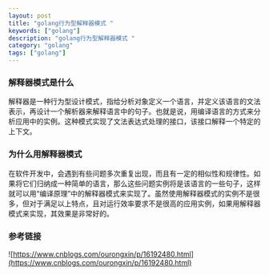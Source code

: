 ```yaml
---
layout: post
title: "golang行为型解释器模式 "
keywords: ["golang"]
description: "golang行为型解释器模式 "
category: "golang"
tags: ["golang"]
---
```


### 解释器模式是什么
解释器是一种行为型设计模式，指给分析对象定义一个语言，并定义该语言的文法表示，再设计一个解析器来解释语言中的句子。也就是说，用编译语言的方式来分析应用中的实例。这种模式实现了文法表达式处理的接口，该接口解释一个特定的上下文。

### 为什么用解释器模式
在软件开发中，会遇到有些问题多次重复出现，而且有一定的相似性和规律性。如果将它们归纳成一种简单的语言，那么这些问题实例将是该语言的一些句子，这样就可以用“编译原理”中的解释器模式来实现了。虽然使用解释器模式的实例不是很多，但对于满足以上特点，且对运行效率要求不是很高的应用实例，如果用解释器模式来实现，其效果是非常好的。

### 参考链接
![https://www.cnblogs.com/ourongxin/p/16192480.html](https://www.cnblogs.com/ourongxin/p/16192480.html)
